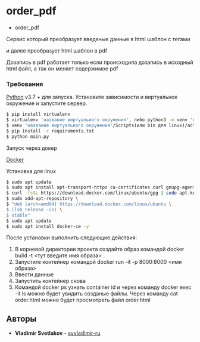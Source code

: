 # order_pdf

* order_pdf

Сервис который преобразует введеные данные в html шаблон с тегами <p> и далее преобразует html шаблон в pdf
  
Дозапись в pdf работает только если происходила дозапись в исходный html файл, а так он меняет содержимое pdf

### Требования


[Python](https://www.python.org/downloads/) v3.7 +  для запуска.
Установите зависимости и виртуальное окружение и запустите сервер.

```sh
$ pip install virtualenv
$ virtualenv 'название виртуального окружения', либо python3 -m venv 'название виртуального окружения'
$ venv 'название виртуального окружения'/Scripts(или bin для linux)/activate
$ pip install -r requirements.txt
$ python main.py
```

Запуск через докер

[Docker](https://www.docker.com/)

Установка для linux
```sh
$ sudo apt update
$ sudo apt install apt-transport-https ca-certificates curl gnupg-agent software-properties-common -y
$ curl -fsSL https://download.docker.com/linux/ubuntu/gpg | sudo apt-key add -
$ sudo add-apt-repository \
$ "deb [arch=amd64] https://download.docker.com/linux/ubuntu \
$ (lsb_release -cs) \
$ stable"
$ sudo apt update
$ sudo apt install docker-ce -y
```
После установки выполнить следующие действия:
1. В корневой директории проекта создайте образ командой docker build -t <тут введите имя образа> .
2. Запустите контейнер командой docker run -it -p 8000:8000 <имя образа>
3. Ввести данные
4. Запустить контейнер снова
5. Командой docker ps узнать container id и через команду docker exec -it <container id> ls можно будет увидить созданые файлы. Через команду cat order.html можно будет просмотреть файл order.html



## Авторы

* **Vladimir Svetlakov** - [svvladimir-ru](https://github.com/svvladimir-ru)
